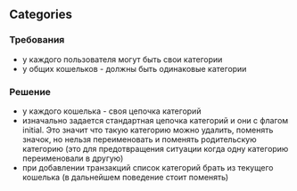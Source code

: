 ## Categories

### Требования
- у каждого пользователя могут быть свои категории
- у общих кошельков - должны быть одинаковые категории


### Решение
- у каждого кошелька - своя цепочка категорий
- изначально задается стандартная цепочка категорий и они с флагом initial. 
  Это значит что такую категорию можно удалить, поменять значок, 
  но нельзя переименовать и поменять родительскую категорию 
  (это для предотвращения ситуации когда одну категорию переименовали в другую)
- при добавлении транзакций список категорий брать из текущего кошелька
  (в дальнейшем поведение стоит поменять)
